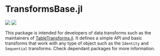 # TransformsBase.jl

[![][build-img]][build-url] [![][codecov-img]][codecov-url]

This package is intended for developers of data transforms such as
the maintainers of [TableTransforms.jl](https://github.com/JuliaML/TableTransforms.jl).
It defines a simple API and basic transforms that work with any type of object such as
the `Identity` and `Sequential` transforms. Check dependant packages for more information.

[build-img]: https://img.shields.io/github/actions/workflow/status/JuliaML/TransformsBase.jl/CI.yml?branch=main&style=flat-square
[build-url]: https://github.com/JuliaML/TransformsBase.jl/actions

[codecov-img]: https://img.shields.io/codecov/c/github/JuliaML/TransformsBase.jl?style=flat-square
[codecov-url]: https://codecov.io/gh/JuliaML/TransformsBase.jl
